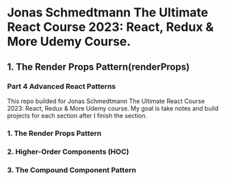 # Jonas Schmedtmann The Ultimate React Course 2023: React, Redux &amp; More Udemy Course.

## 1. The Render Props Pattern(renderProps)

### Part 4 Advanced React Patterns

This repo builded for Jonas Schmedtmann The Ultimate React Course 2023: React, Redux & More Udemy course.
My goal is take notes and build projects for each section after I finish the section.

### **1. The Render Props Pattern**

### 2. Higher-Order Components (HOC)

### 3. The Compound Component Pattern
